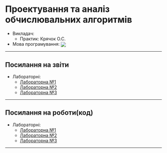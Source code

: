 <h1><b>Проектування та аналіз обчислювальних алгоритмів</b></h1>
 <p>
 <ul> 
  <li>Викладач:<ul>
    <li>Практик: Крячок О.С.</li>
    </ul> </li>
  <li>Мова програмування: <img src ="https://img.shields.io/badge/Java-%23ED8B00.svg?style=flat&logo=coffeescript&logoColor=white"  align="center"></li>

  </ul>
  </p>
  
  ---
  
  <h2>Посилання на звіти</h2>
   <p>
 <ul> 
  <li>Лабораторні:<ul>
    <li><a href="https://github.com/karkuh/KPI_works/blob/master/3_sem/design_and_analysis_of_computational_algorithms/Reports/lab1/%D0%9B%D0%B0%D0%B1%D0%BE%D1%80%D0%B0%D1%82%D0%BE%D1%80%D0%BD%D0%B0%20%D1%80%D0%BE%D0%B1%D0%BE%D1%82%D0%B0%20%E2%84%961.docx">Лабораторна №1</a></li>
       <li><a href="https://github.com/karkuh/KPI_works/blob/master/3_sem/design_and_analysis_of_computational_algorithms/Reports/lab2/%D0%9B%D0%B0%D0%B1%D0%BE%D1%80%D0%B0%D1%82%D0%BE%D1%80%D0%BD%D0%B0%20%D1%80%D0%BE%D0%B1%D0%BE%D1%82%D0%B0%20%E2%84%962.docx">Лабораторна №2</a></li>
        <li><a href="https://github.com/karkuh/KPI_works/blob/master/3_sem/design_and_analysis_of_computational_algorithms/Reports/lab3/%D0%9B%D0%B0%D0%B1%D0%BE%D1%80%D0%B0%D1%82%D0%BE%D1%80%D0%BD%D0%B0%20%D1%80%D0%BE%D0%B1%D0%BE%D1%82%D0%B0%20%E2%84%961.docx">Лабораторна №3</a></li>
   </ul> </li>
   

  </ul>
  </p>
  
  ---
  
  <h2>Посилання на роботи(код)</h2>
   <p>
 <ul> 
  <li>Лабораторні:<ul>
    <li><a href="https://github.com/karkuh/KPI_works/tree/master/3_sem/design_and_analysis_of_computational_algorithms/Works/lab1">Лабораторна №1</a></li>
    <li><a href="https://github.com/karkuh/KPI_works/tree/master/3_sem/design_and_analysis_of_computational_algorithms/Works/lab2">Лабораторна №2</a></li>
    <li><a href="https://github.com/karkuh/KPI_works/tree/master/3_sem/design_and_analysis_of_computational_algorithms/Works/lab3">Лабораторна №3</a></li>
    </ul> </li>
   
  </ul>
  </p>
  
  ---

